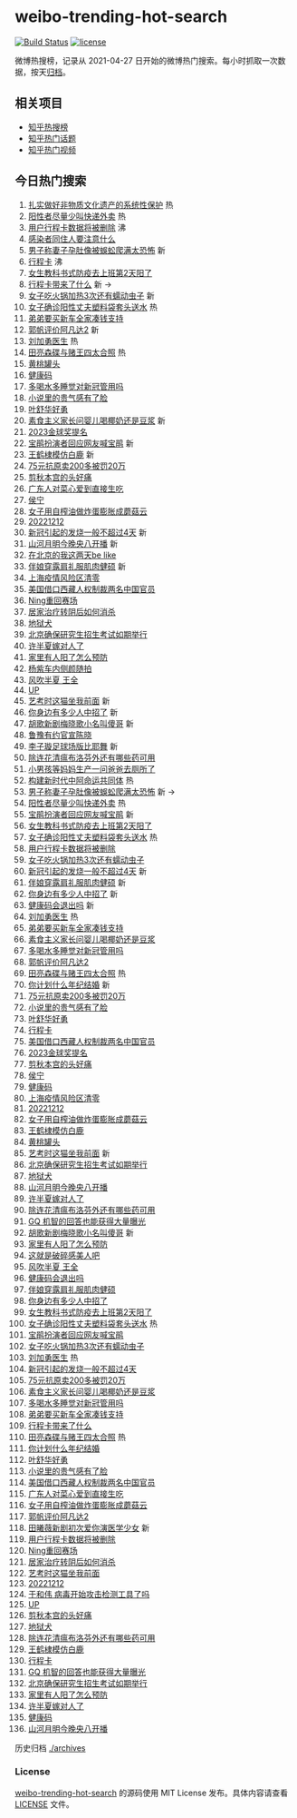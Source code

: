 # weibo-trending-hot-search

[![Build Status](https://github.com/justjavac/weibo-trending-hot-search/workflows/ci/badge.svg?branch=master)](https://github.com/justjavac/weibo-trending-hot-search/actions)
[![license](https://img.shields.io/github/license/justjavac/weibo-trending-hot-search)](https://github.com/justjavac/weibo-trending-hot-search/blob/master/LICENSE)

微博热搜榜，记录从 2021-04-27 日开始的微博热门搜索。每小时抓取一次数据，按天[归档](./archives)。

## 相关项目

- [知乎热搜榜](https://github.com/justjavac/zhihu-trending-top-search)
- [知乎热门话题](https://github.com/justjavac/zhihu-trending-hot-questions)
- [知乎热门视频](https://github.com/justjavac/zhihu-trending-hot-video)

## 今日热门搜索

<!-- BEGIN -->
<!-- 最后更新时间 Tue Dec 13 2022 02:18:10 GMT+0800 (China Standard Time) -->

1. [扎实做好非物质文化遗产的系统性保护](https://s.weibo.com//weibo?q=%23%E6%89%8E%E5%AE%9E%E5%81%9A%E5%A5%BD%E9%9D%9E%E7%89%A9%E8%B4%A8%E6%96%87%E5%8C%96%E9%81%97%E4%BA%A7%E7%9A%84%E7%B3%BB%E7%BB%9F%E6%80%A7%E4%BF%9D%E6%8A%A4%23&Refer=new_time)
   热
1. [阳性者尽量少叫快递外卖](https://s.weibo.com//weibo?q=%23%E9%98%B3%E6%80%A7%E8%80%85%E5%B0%BD%E9%87%8F%E5%B0%91%E5%8F%AB%E5%BF%AB%E9%80%92%E5%A4%96%E5%8D%96%23&t=31&band_rank=1&Refer=top)
   热
1. [用户行程卡数据将被删除](https://s.weibo.com//weibo?q=%23%E7%94%A8%E6%88%B7%E8%A1%8C%E7%A8%8B%E5%8D%A1%E6%95%B0%E6%8D%AE%E5%B0%86%E8%A2%AB%E5%88%A0%E9%99%A4%23&t=31&band_rank=2&Refer=top)
   沸
1. [感染者同住人要注意什么](https://s.weibo.com//weibo?q=%23%E6%84%9F%E6%9F%93%E8%80%85%E5%90%8C%E4%BD%8F%E4%BA%BA%E8%A6%81%E6%B3%A8%E6%84%8F%E4%BB%80%E4%B9%88%23&t=31&band_rank=3&Refer=top)
1. [男子称妻子孕肚像被蜈蚣爬满太恐怖](https://s.weibo.com//weibo?q=%23%E7%94%B7%E5%AD%90%E7%A7%B0%E5%A6%BB%E5%AD%90%E5%AD%95%E8%82%9A%E5%83%8F%E8%A2%AB%E8%9C%88%E8%9A%A3%E7%88%AC%E6%BB%A1%E5%A4%AA%E6%81%90%E6%80%96%23&t=31&band_rank=4&Refer=top)
   新
1. [行程卡](https://s.weibo.com//weibo?q=%23%E8%A1%8C%E7%A8%8B%E5%8D%A1%23&t=31&band_rank=5&Refer=top)
   沸
1. [女生教科书式防疫去上班第2天阳了](https://s.weibo.com//weibo?q=%23%E5%A5%B3%E7%94%9F%E6%95%99%E7%A7%91%E4%B9%A6%E5%BC%8F%E9%98%B2%E7%96%AB%E5%8E%BB%E4%B8%8A%E7%8F%AD%E7%AC%AC2%E5%A4%A9%E9%98%B3%E4%BA%86%23&t=31&band_rank=6&Refer=top)
1. [行程卡带来了什么](https://s.weibo.com//weibo?q=%23%E8%A1%8C%E7%A8%8B%E5%8D%A1%E5%B8%A6%E6%9D%A5%E4%BA%86%E4%BB%80%E4%B9%88%23&t=31&band_rank=7&Refer=top)
   新 ->
1. [女子吃火锅加热3次还有蠕动虫子](https://s.weibo.com//weibo?q=%23%E5%A5%B3%E5%AD%90%E5%90%83%E7%81%AB%E9%94%85%E5%8A%A0%E7%83%AD3%E6%AC%A1%E8%BF%98%E6%9C%89%E8%A0%95%E5%8A%A8%E8%99%AB%E5%AD%90%23&t=31&band_rank=8&Refer=top)
   新
1. [女子确诊阳性丈夫塑料袋套头送水](https://s.weibo.com//weibo?q=%23%E5%A5%B3%E5%AD%90%E7%A1%AE%E8%AF%8A%E9%98%B3%E6%80%A7%E4%B8%88%E5%A4%AB%E5%A1%91%E6%96%99%E8%A2%8B%E5%A5%97%E5%A4%B4%E9%80%81%E6%B0%B4%23&t=31&band_rank=9&Refer=top)
   热
1. [弟弟要买新车全家凑钱支持](https://s.weibo.com//weibo?q=%23%E5%BC%9F%E5%BC%9F%E8%A6%81%E4%B9%B0%E6%96%B0%E8%BD%A6%E5%85%A8%E5%AE%B6%E5%87%91%E9%92%B1%E6%94%AF%E6%8C%81%23&t=31&band_rank=10&Refer=top)
1. [郭帆评价阿凡达2](https://s.weibo.com//weibo?q=%23%E9%83%AD%E5%B8%86%E8%AF%84%E4%BB%B7%E9%98%BF%E5%87%A1%E8%BE%BE2%23&t=31&band_rank=11&Refer=top)
   新
1. [刘加勇医生](https://s.weibo.com//weibo?q=%23%E5%88%98%E5%8A%A0%E5%8B%87%E5%8C%BB%E7%94%9F%23&t=31&band_rank=12&Refer=top)
   热
1. [田亮森碟与赌王四太合照](https://s.weibo.com//weibo?q=%23%E7%94%B0%E4%BA%AE%E6%A3%AE%E7%A2%9F%E4%B8%8E%E8%B5%8C%E7%8E%8B%E5%9B%9B%E5%A4%AA%E5%90%88%E7%85%A7%23&t=31&band_rank=13&Refer=top)
   热
1. [黄桃罐头](https://s.weibo.com//weibo?q=%23%E9%BB%84%E6%A1%83%E7%BD%90%E5%A4%B4%23&t=31&band_rank=14&Refer=top)
1. [健康码](https://s.weibo.com//weibo?q=%E5%81%A5%E5%BA%B7%E7%A0%81&t=31&band_rank=15&Refer=top)
1. [多喝水多睡觉对新冠管用吗](https://s.weibo.com//weibo?q=%23%E5%A4%9A%E5%96%9D%E6%B0%B4%E5%A4%9A%E7%9D%A1%E8%A7%89%E5%AF%B9%E6%96%B0%E5%86%A0%E7%AE%A1%E7%94%A8%E5%90%97%23&t=31&band_rank=16&Refer=top)
1. [小说里的贵气感有了脸](https://s.weibo.com//weibo?q=%23%E5%B0%8F%E8%AF%B4%E9%87%8C%E7%9A%84%E8%B4%B5%E6%B0%94%E6%84%9F%E6%9C%89%E4%BA%86%E8%84%B8%23&t=31&band_rank=17&Refer=top)
1. [叶舒华好勇](https://s.weibo.com//weibo?q=%23%E5%8F%B6%E8%88%92%E5%8D%8E%E5%A5%BD%E5%8B%87%23&t=31&band_rank=18&Refer=top)
1. [素食主义家长问婴儿喝椰奶还是豆浆](https://s.weibo.com//weibo?q=%23%E7%B4%A0%E9%A3%9F%E4%B8%BB%E4%B9%89%E5%AE%B6%E9%95%BF%E9%97%AE%E5%A9%B4%E5%84%BF%E5%96%9D%E6%A4%B0%E5%A5%B6%E8%BF%98%E6%98%AF%E8%B1%86%E6%B5%86%23&t=31&band_rank=19&Refer=top)
   新
1. [2023金球奖提名](https://s.weibo.com//weibo?q=%232023%E9%87%91%E7%90%83%E5%A5%96%E6%8F%90%E5%90%8D%23&t=31&band_rank=20&Refer=top)
1. [宝鹃扮演者回应网友喊宝鹃](https://s.weibo.com//weibo?q=%E5%AE%9D%E9%B9%83%E6%89%AE%E6%BC%94%E8%80%85%E5%9B%9E%E5%BA%94%E7%BD%91%E5%8F%8B%E5%96%8A%E5%AE%9D%E9%B9%83&t=31&band_rank=21&Refer=top)
   新
1. [王鹤棣模仿白鹿](https://s.weibo.com//weibo?q=%23%E7%8E%8B%E9%B9%A4%E6%A3%A3%E6%A8%A1%E4%BB%BF%E7%99%BD%E9%B9%BF%23&t=31&band_rank=22&Refer=top)
   新
1. [75元抗原卖200多被罚20万](https://s.weibo.com//weibo?q=%2375%E5%85%83%E6%8A%97%E5%8E%9F%E5%8D%96200%E5%A4%9A%E8%A2%AB%E7%BD%9A20%E4%B8%87%23&t=31&band_rank=23&Refer=top)
1. [剪秋本宫的头好痛](https://s.weibo.com//weibo?q=%E5%89%AA%E7%A7%8B%E6%9C%AC%E5%AE%AB%E7%9A%84%E5%A4%B4%E5%A5%BD%E7%97%9B&t=31&band_rank=24&Refer=top)
1. [广东人对菜心爱到直接生吃](https://s.weibo.com//weibo?q=%23%E5%B9%BF%E4%B8%9C%E4%BA%BA%E5%AF%B9%E8%8F%9C%E5%BF%83%E7%88%B1%E5%88%B0%E7%9B%B4%E6%8E%A5%E7%94%9F%E5%90%83%23&t=31&band_rank=25&Refer=top)
1. [侯宁](https://s.weibo.com//weibo?q=%E4%BE%AF%E5%AE%81&t=31&band_rank=26&Refer=top)
1. [女子用自榨油做炸蛋膨胀成蘑菇云](https://s.weibo.com//weibo?q=%23%E5%A5%B3%E5%AD%90%E7%94%A8%E8%87%AA%E6%A6%A8%E6%B2%B9%E5%81%9A%E7%82%B8%E8%9B%8B%E8%86%A8%E8%83%80%E6%88%90%E8%98%91%E8%8F%87%E4%BA%91%23&t=31&band_rank=27&Refer=top)
1. [20221212](https://s.weibo.com//weibo?q=20221212&t=31&band_rank=28&Refer=top)
1. [新冠引起的发烧一般不超过4天](https://s.weibo.com//weibo?q=%23%E6%96%B0%E5%86%A0%E5%BC%95%E8%B5%B7%E7%9A%84%E5%8F%91%E7%83%A7%E4%B8%80%E8%88%AC%E4%B8%8D%E8%B6%85%E8%BF%874%E5%A4%A9%23&t=31&band_rank=29&Refer=top)
   新
1. [山河月明今晚央八开播](https://s.weibo.com//weibo?q=%23%E5%B1%B1%E6%B2%B3%E6%9C%88%E6%98%8E%E4%BB%8A%E6%99%9A%E5%A4%AE%E5%85%AB%E5%BC%80%E6%92%AD%23&t=31&band_rank=30&Refer=top)
   新
1. [在北京的我这两天be like](https://s.weibo.com//weibo?q=%E5%9C%A8%E5%8C%97%E4%BA%AC%E7%9A%84%E6%88%91%E8%BF%99%E4%B8%A4%E5%A4%A9be%20like&t=31&band_rank=31&Refer=top)
1. [伴娘穿露肩礼服肌肉健硕](https://s.weibo.com//weibo?q=%23%E4%BC%B4%E5%A8%98%E7%A9%BF%E9%9C%B2%E8%82%A9%E7%A4%BC%E6%9C%8D%E8%82%8C%E8%82%89%E5%81%A5%E7%A1%95%23&t=31&band_rank=32&Refer=top)
   新
1. [上海疫情风险区清零](https://s.weibo.com//weibo?q=%23%E4%B8%8A%E6%B5%B7%E7%96%AB%E6%83%85%E9%A3%8E%E9%99%A9%E5%8C%BA%E6%B8%85%E9%9B%B6%23&t=31&band_rank=33&Refer=top)
1. [美国借口西藏人权制裁两名中国官员](https://s.weibo.com//weibo?q=%23%E7%BE%8E%E5%9B%BD%E5%80%9F%E5%8F%A3%E8%A5%BF%E8%97%8F%E4%BA%BA%E6%9D%83%E5%88%B6%E8%A3%81%E4%B8%A4%E5%90%8D%E4%B8%AD%E5%9B%BD%E5%AE%98%E5%91%98%23&t=31&band_rank=34&Refer=top)
1. [Ning重回赛场](https://s.weibo.com//weibo?q=%23Ning%E9%87%8D%E5%9B%9E%E8%B5%9B%E5%9C%BA%23&t=31&band_rank=35&Refer=top)
1. [居家治疗转阴后如何消杀](https://s.weibo.com//weibo?q=%23%E5%B1%85%E5%AE%B6%E6%B2%BB%E7%96%97%E8%BD%AC%E9%98%B4%E5%90%8E%E5%A6%82%E4%BD%95%E6%B6%88%E6%9D%80%23&t=31&band_rank=36&Refer=top)
1. [地狱犬](https://s.weibo.com//weibo?q=%23%E5%9C%B0%E7%8B%B1%E7%8A%AC%23&t=31&band_rank=37&Refer=top)
1. [北京确保研究生招生考试如期举行](https://s.weibo.com//weibo?q=%23%E5%8C%97%E4%BA%AC%E7%A1%AE%E4%BF%9D%E7%A0%94%E7%A9%B6%E7%94%9F%E6%8B%9B%E7%94%9F%E8%80%83%E8%AF%95%E5%A6%82%E6%9C%9F%E4%B8%BE%E8%A1%8C%23&t=31&band_rank=38&Refer=top)
1. [许半夏嫁对人了](https://s.weibo.com//weibo?q=%23%E8%AE%B8%E5%8D%8A%E5%A4%8F%E5%AB%81%E5%AF%B9%E4%BA%BA%E4%BA%86%23&t=31&band_rank=39&Refer=top)
1. [家里有人阳了怎么预防](https://s.weibo.com//weibo?q=%23%E5%AE%B6%E9%87%8C%E6%9C%89%E4%BA%BA%E9%98%B3%E4%BA%86%E6%80%8E%E4%B9%88%E9%A2%84%E9%98%B2%23&t=31&band_rank=40&Refer=top)
1. [杨紫车内侧颜随拍](https://s.weibo.com//weibo?q=%23%E6%9D%A8%E7%B4%AB%E8%BD%A6%E5%86%85%E4%BE%A7%E9%A2%9C%E9%9A%8F%E6%8B%8D%23&t=31&band_rank=41&Refer=top)
1. [风吹半夏 王全](https://s.weibo.com//weibo?q=%E9%A3%8E%E5%90%B9%E5%8D%8A%E5%A4%8F%20%E7%8E%8B%E5%85%A8&t=31&band_rank=42&Refer=top)
1. [UP](https://s.weibo.com//weibo?q=UP&t=31&band_rank=43&Refer=top)
1. [艺考时这猫坐我前面](https://s.weibo.com//weibo?q=%23%E8%89%BA%E8%80%83%E6%97%B6%E8%BF%99%E7%8C%AB%E5%9D%90%E6%88%91%E5%89%8D%E9%9D%A2%23&t=31&band_rank=44&Refer=top)
   新
1. [你身边有多少人中招了](https://s.weibo.com//weibo?q=%23%E4%BD%A0%E8%BA%AB%E8%BE%B9%E6%9C%89%E5%A4%9A%E5%B0%91%E4%BA%BA%E4%B8%AD%E6%8B%9B%E4%BA%86%23&t=31&band_rank=45&Refer=top)
   新
1. [胡歌新剧梅晓歌小名叫傻哥](https://s.weibo.com//weibo?q=%23%E8%83%A1%E6%AD%8C%E6%96%B0%E5%89%A7%E6%A2%85%E6%99%93%E6%AD%8C%E5%B0%8F%E5%90%8D%E5%8F%AB%E5%82%BB%E5%93%A5%23&t=31&band_rank=46&Refer=top)
   新
1. [鲁豫有约官宣陈晓](https://s.weibo.com//weibo?q=%23%E9%B2%81%E8%B1%AB%E6%9C%89%E7%BA%A6%E5%AE%98%E5%AE%A3%E9%99%88%E6%99%93%23&t=31&band_rank=47&Refer=top)
1. [李子璇足球场版比耶舞](https://s.weibo.com//weibo?q=%23%E6%9D%8E%E5%AD%90%E7%92%87%E8%B6%B3%E7%90%83%E5%9C%BA%E7%89%88%E6%AF%94%E8%80%B6%E8%88%9E%23&t=31&band_rank=48&Refer=top)
   新
1. [除连花清瘟布洛芬外还有哪些药可用](https://s.weibo.com//weibo?q=%23%E9%99%A4%E8%BF%9E%E8%8A%B1%E6%B8%85%E7%98%9F%E5%B8%83%E6%B4%9B%E8%8A%AC%E5%A4%96%E8%BF%98%E6%9C%89%E5%93%AA%E4%BA%9B%E8%8D%AF%E5%8F%AF%E7%94%A8%23&t=31&band_rank=49&Refer=top)
1. [小男孩等妈妈生产一问爸爸去厕所了](https://s.weibo.com//weibo?q=%23%E5%B0%8F%E7%94%B7%E5%AD%A9%E7%AD%89%E5%A6%88%E5%A6%88%E7%94%9F%E4%BA%A7%E4%B8%80%E9%97%AE%E7%88%B8%E7%88%B8%E5%8E%BB%E5%8E%95%E6%89%80%E4%BA%86%23&t=31&band_rank=50&Refer=top)
1. [构建新时代中阿命运共同体](https://s.weibo.com//weibo?q=%23%E6%9E%84%E5%BB%BA%E6%96%B0%E6%97%B6%E4%BB%A3%E4%B8%AD%E9%98%BF%E5%91%BD%E8%BF%90%E5%85%B1%E5%90%8C%E4%BD%93%23&Refer=new_time)
   热
1. [男子称妻子孕肚像被蜈蚣爬满太恐怖](https://s.weibo.com//weibo?q=%23%E7%94%B7%E5%AD%90%E7%A7%B0%E5%A6%BB%E5%AD%90%E5%AD%95%E8%82%9A%E5%83%8F%E8%A2%AB%E8%9C%88%E8%9A%A3%E7%88%AC%E6%BB%A1%E5%A4%AA%E6%81%90%E6%80%96%23&t=31&band_rank=1&Refer=top)
   新 ->
1. [阳性者尽量少叫快递外卖](https://s.weibo.com//weibo?q=%23%E9%98%B3%E6%80%A7%E8%80%85%E5%B0%BD%E9%87%8F%E5%B0%91%E5%8F%AB%E5%BF%AB%E9%80%92%E5%A4%96%E5%8D%96%23&t=31&band_rank=2&Refer=top)
   热
1. [宝鹃扮演者回应网友喊宝鹃](https://s.weibo.com//weibo?q=%E5%AE%9D%E9%B9%83%E6%89%AE%E6%BC%94%E8%80%85%E5%9B%9E%E5%BA%94%E7%BD%91%E5%8F%8B%E5%96%8A%E5%AE%9D%E9%B9%83&t=31&band_rank=4&Refer=top)
   新
1. [女生教科书式防疫去上班第2天阳了](https://s.weibo.com//weibo?q=%23%E5%A5%B3%E7%94%9F%E6%95%99%E7%A7%91%E4%B9%A6%E5%BC%8F%E9%98%B2%E7%96%AB%E5%8E%BB%E4%B8%8A%E7%8F%AD%E7%AC%AC2%E5%A4%A9%E9%98%B3%E4%BA%86%23&t=31&band_rank=5&Refer=top)
1. [女子确诊阳性丈夫塑料袋套头送水](https://s.weibo.com//weibo?q=%23%E5%A5%B3%E5%AD%90%E7%A1%AE%E8%AF%8A%E9%98%B3%E6%80%A7%E4%B8%88%E5%A4%AB%E5%A1%91%E6%96%99%E8%A2%8B%E5%A5%97%E5%A4%B4%E9%80%81%E6%B0%B4%23&t=31&band_rank=6&Refer=top)
   热
1. [用户行程卡数据将被删除](https://s.weibo.com//weibo?q=%23%E7%94%A8%E6%88%B7%E8%A1%8C%E7%A8%8B%E5%8D%A1%E6%95%B0%E6%8D%AE%E5%B0%86%E8%A2%AB%E5%88%A0%E9%99%A4%23&t=31&band_rank=8&Refer=top)
1. [女子吃火锅加热3次还有蠕动虫子](https://s.weibo.com//weibo?q=%23%E5%A5%B3%E5%AD%90%E5%90%83%E7%81%AB%E9%94%85%E5%8A%A0%E7%83%AD3%E6%AC%A1%E8%BF%98%E6%9C%89%E8%A0%95%E5%8A%A8%E8%99%AB%E5%AD%90%23&t=31&band_rank=9&Refer=top)
1. [新冠引起的发烧一般不超过4天](https://s.weibo.com//weibo?q=%23%E6%96%B0%E5%86%A0%E5%BC%95%E8%B5%B7%E7%9A%84%E5%8F%91%E7%83%A7%E4%B8%80%E8%88%AC%E4%B8%8D%E8%B6%85%E8%BF%874%E5%A4%A9%23&t=31&band_rank=10&Refer=top)
   新
1. [伴娘穿露肩礼服肌肉健硕](https://s.weibo.com//weibo?q=%23%E4%BC%B4%E5%A8%98%E7%A9%BF%E9%9C%B2%E8%82%A9%E7%A4%BC%E6%9C%8D%E8%82%8C%E8%82%89%E5%81%A5%E7%A1%95%23&t=31&band_rank=11&Refer=top)
   新
1. [你身边有多少人中招了](https://s.weibo.com//weibo?q=%23%E4%BD%A0%E8%BA%AB%E8%BE%B9%E6%9C%89%E5%A4%9A%E5%B0%91%E4%BA%BA%E4%B8%AD%E6%8B%9B%E4%BA%86%23&t=31&band_rank=12&Refer=top)
   新
1. [健康码会退出吗](https://s.weibo.com//weibo?q=%23%E5%81%A5%E5%BA%B7%E7%A0%81%E4%BC%9A%E9%80%80%E5%87%BA%E5%90%97%23&t=31&band_rank=13&Refer=top)
   新
1. [刘加勇医生](https://s.weibo.com//weibo?q=%23%E5%88%98%E5%8A%A0%E5%8B%87%E5%8C%BB%E7%94%9F%23&t=31&band_rank=14&Refer=top)
   热
1. [弟弟要买新车全家凑钱支持](https://s.weibo.com//weibo?q=%23%E5%BC%9F%E5%BC%9F%E8%A6%81%E4%B9%B0%E6%96%B0%E8%BD%A6%E5%85%A8%E5%AE%B6%E5%87%91%E9%92%B1%E6%94%AF%E6%8C%81%23&t=31&band_rank=15&Refer=top)
1. [素食主义家长问婴儿喝椰奶还是豆浆](https://s.weibo.com//weibo?q=%23%E7%B4%A0%E9%A3%9F%E4%B8%BB%E4%B9%89%E5%AE%B6%E9%95%BF%E9%97%AE%E5%A9%B4%E5%84%BF%E5%96%9D%E6%A4%B0%E5%A5%B6%E8%BF%98%E6%98%AF%E8%B1%86%E6%B5%86%23&t=31&band_rank=16&Refer=top)
1. [多喝水多睡觉对新冠管用吗](https://s.weibo.com//weibo?q=%23%E5%A4%9A%E5%96%9D%E6%B0%B4%E5%A4%9A%E7%9D%A1%E8%A7%89%E5%AF%B9%E6%96%B0%E5%86%A0%E7%AE%A1%E7%94%A8%E5%90%97%23&t=31&band_rank=17&Refer=top)
1. [郭帆评价阿凡达2](https://s.weibo.com//weibo?q=%23%E9%83%AD%E5%B8%86%E8%AF%84%E4%BB%B7%E9%98%BF%E5%87%A1%E8%BE%BE2%23&t=31&band_rank=18&Refer=top)
1. [田亮森碟与赌王四太合照](https://s.weibo.com//weibo?q=%23%E7%94%B0%E4%BA%AE%E6%A3%AE%E7%A2%9F%E4%B8%8E%E8%B5%8C%E7%8E%8B%E5%9B%9B%E5%A4%AA%E5%90%88%E7%85%A7%23&t=31&band_rank=19&Refer=top)
   热
1. [你计划什么年纪结婚](https://s.weibo.com//weibo?q=%23%E4%BD%A0%E8%AE%A1%E5%88%92%E4%BB%80%E4%B9%88%E5%B9%B4%E7%BA%AA%E7%BB%93%E5%A9%9A%23&t=31&band_rank=20&Refer=top)
   新
1. [75元抗原卖200多被罚20万](https://s.weibo.com//weibo?q=%2375%E5%85%83%E6%8A%97%E5%8E%9F%E5%8D%96200%E5%A4%9A%E8%A2%AB%E7%BD%9A20%E4%B8%87%23&t=31&band_rank=21&Refer=top)
1. [小说里的贵气感有了脸](https://s.weibo.com//weibo?q=%23%E5%B0%8F%E8%AF%B4%E9%87%8C%E7%9A%84%E8%B4%B5%E6%B0%94%E6%84%9F%E6%9C%89%E4%BA%86%E8%84%B8%23&t=31&band_rank=22&Refer=top)
1. [叶舒华好勇](https://s.weibo.com//weibo?q=%23%E5%8F%B6%E8%88%92%E5%8D%8E%E5%A5%BD%E5%8B%87%23&t=31&band_rank=23&Refer=top)
1. [行程卡](https://s.weibo.com//weibo?q=%23%E8%A1%8C%E7%A8%8B%E5%8D%A1%23&t=31&band_rank=24&Refer=top)
1. [美国借口西藏人权制裁两名中国官员](https://s.weibo.com//weibo?q=%23%E7%BE%8E%E5%9B%BD%E5%80%9F%E5%8F%A3%E8%A5%BF%E8%97%8F%E4%BA%BA%E6%9D%83%E5%88%B6%E8%A3%81%E4%B8%A4%E5%90%8D%E4%B8%AD%E5%9B%BD%E5%AE%98%E5%91%98%23&t=31&band_rank=26&Refer=top)
1. [2023金球奖提名](https://s.weibo.com//weibo?q=%232023%E9%87%91%E7%90%83%E5%A5%96%E6%8F%90%E5%90%8D%23&t=31&band_rank=27&Refer=top)
1. [剪秋本宫的头好痛](https://s.weibo.com//weibo?q=%E5%89%AA%E7%A7%8B%E6%9C%AC%E5%AE%AB%E7%9A%84%E5%A4%B4%E5%A5%BD%E7%97%9B&t=31&band_rank=28&Refer=top)
1. [侯宁](https://s.weibo.com//weibo?q=%E4%BE%AF%E5%AE%81&t=31&band_rank=29&Refer=top)
1. [健康码](https://s.weibo.com//weibo?q=%E5%81%A5%E5%BA%B7%E7%A0%81&t=31&band_rank=30&Refer=top)
1. [上海疫情风险区清零](https://s.weibo.com//weibo?q=%23%E4%B8%8A%E6%B5%B7%E7%96%AB%E6%83%85%E9%A3%8E%E9%99%A9%E5%8C%BA%E6%B8%85%E9%9B%B6%23&t=31&band_rank=32&Refer=top)
1. [20221212](https://s.weibo.com//weibo?q=20221212&t=31&band_rank=33&Refer=top)
1. [女子用自榨油做炸蛋膨胀成蘑菇云](https://s.weibo.com//weibo?q=%23%E5%A5%B3%E5%AD%90%E7%94%A8%E8%87%AA%E6%A6%A8%E6%B2%B9%E5%81%9A%E7%82%B8%E8%9B%8B%E8%86%A8%E8%83%80%E6%88%90%E8%98%91%E8%8F%87%E4%BA%91%23&t=31&band_rank=34&Refer=top)
1. [王鹤棣模仿白鹿](https://s.weibo.com//weibo?q=%23%E7%8E%8B%E9%B9%A4%E6%A3%A3%E6%A8%A1%E4%BB%BF%E7%99%BD%E9%B9%BF%23&t=31&band_rank=37&Refer=top)
1. [黄桃罐头](https://s.weibo.com//weibo?q=%23%E9%BB%84%E6%A1%83%E7%BD%90%E5%A4%B4%23&t=31&band_rank=38&Refer=top)
1. [艺考时这猫坐我前面](https://s.weibo.com//weibo?q=%23%E8%89%BA%E8%80%83%E6%97%B6%E8%BF%99%E7%8C%AB%E5%9D%90%E6%88%91%E5%89%8D%E9%9D%A2%23&t=31&band_rank=39&Refer=top)
   新
1. [北京确保研究生招生考试如期举行](https://s.weibo.com//weibo?q=%23%E5%8C%97%E4%BA%AC%E7%A1%AE%E4%BF%9D%E7%A0%94%E7%A9%B6%E7%94%9F%E6%8B%9B%E7%94%9F%E8%80%83%E8%AF%95%E5%A6%82%E6%9C%9F%E4%B8%BE%E8%A1%8C%23&t=31&band_rank=40&Refer=top)
1. [地狱犬](https://s.weibo.com//weibo?q=%23%E5%9C%B0%E7%8B%B1%E7%8A%AC%23&t=31&band_rank=41&Refer=top)
1. [山河月明今晚央八开播](https://s.weibo.com//weibo?q=%23%E5%B1%B1%E6%B2%B3%E6%9C%88%E6%98%8E%E4%BB%8A%E6%99%9A%E5%A4%AE%E5%85%AB%E5%BC%80%E6%92%AD%23&t=31&band_rank=42&Refer=top)
1. [许半夏嫁对人了](https://s.weibo.com//weibo?q=%23%E8%AE%B8%E5%8D%8A%E5%A4%8F%E5%AB%81%E5%AF%B9%E4%BA%BA%E4%BA%86%23&t=31&band_rank=44&Refer=top)
1. [除连花清瘟布洛芬外还有哪些药可用](https://s.weibo.com//weibo?q=%23%E9%99%A4%E8%BF%9E%E8%8A%B1%E6%B8%85%E7%98%9F%E5%B8%83%E6%B4%9B%E8%8A%AC%E5%A4%96%E8%BF%98%E6%9C%89%E5%93%AA%E4%BA%9B%E8%8D%AF%E5%8F%AF%E7%94%A8%23&t=31&band_rank=45&Refer=top)
1. [GQ 机智的回答也能获得大量曝光](https://s.weibo.com//weibo?q=GQ%20%E6%9C%BA%E6%99%BA%E7%9A%84%E5%9B%9E%E7%AD%94%E4%B9%9F%E8%83%BD%E8%8E%B7%E5%BE%97%E5%A4%A7%E9%87%8F%E6%9B%9D%E5%85%89&t=31&band_rank=46&Refer=top)
1. [胡歌新剧梅晓歌小名叫傻哥](https://s.weibo.com//weibo?q=%23%E8%83%A1%E6%AD%8C%E6%96%B0%E5%89%A7%E6%A2%85%E6%99%93%E6%AD%8C%E5%B0%8F%E5%90%8D%E5%8F%AB%E5%82%BB%E5%93%A5%23&t=31&band_rank=47&Refer=top)
   新
1. [家里有人阳了怎么预防](https://s.weibo.com//weibo?q=%23%E5%AE%B6%E9%87%8C%E6%9C%89%E4%BA%BA%E9%98%B3%E4%BA%86%E6%80%8E%E4%B9%88%E9%A2%84%E9%98%B2%23&t=31&band_rank=48&Refer=top)
1. [这就是破碎感美人吧](https://s.weibo.com//weibo?q=%23%E8%BF%99%E5%B0%B1%E6%98%AF%E7%A0%B4%E7%A2%8E%E6%84%9F%E7%BE%8E%E4%BA%BA%E5%90%A7%23&t=31&band_rank=49&Refer=top)
1. [风吹半夏 王全](https://s.weibo.com//weibo?q=%E9%A3%8E%E5%90%B9%E5%8D%8A%E5%A4%8F%20%E7%8E%8B%E5%85%A8&t=31&band_rank=50&Refer=top)
1. [健康码会退出吗](https://s.weibo.com//weibo?q=%23%E5%81%A5%E5%BA%B7%E7%A0%81%E4%BC%9A%E9%80%80%E5%87%BA%E5%90%97%23&t=31&band_rank=4&Refer=top)
1. [伴娘穿露肩礼服肌肉健硕](https://s.weibo.com//weibo?q=%23%E4%BC%B4%E5%A8%98%E7%A9%BF%E9%9C%B2%E8%82%A9%E7%A4%BC%E6%9C%8D%E8%82%8C%E8%82%89%E5%81%A5%E7%A1%95%23&t=31&band_rank=5&Refer=top)
1. [你身边有多少人中招了](https://s.weibo.com//weibo?q=%23%E4%BD%A0%E8%BA%AB%E8%BE%B9%E6%9C%89%E5%A4%9A%E5%B0%91%E4%BA%BA%E4%B8%AD%E6%8B%9B%E4%BA%86%23&t=31&band_rank=6&Refer=top)
1. [女生教科书式防疫去上班第2天阳了](https://s.weibo.com//weibo?q=%23%E5%A5%B3%E7%94%9F%E6%95%99%E7%A7%91%E4%B9%A6%E5%BC%8F%E9%98%B2%E7%96%AB%E5%8E%BB%E4%B8%8A%E7%8F%AD%E7%AC%AC2%E5%A4%A9%E9%98%B3%E4%BA%86%23&t=31&band_rank=7&Refer=top)
1. [女子确诊阳性丈夫塑料袋套头送水](https://s.weibo.com//weibo?q=%23%E5%A5%B3%E5%AD%90%E7%A1%AE%E8%AF%8A%E9%98%B3%E6%80%A7%E4%B8%88%E5%A4%AB%E5%A1%91%E6%96%99%E8%A2%8B%E5%A5%97%E5%A4%B4%E9%80%81%E6%B0%B4%23&t=31&band_rank=8&Refer=top)
   热
1. [宝鹃扮演者回应网友喊宝鹃](https://s.weibo.com//weibo?q=%E5%AE%9D%E9%B9%83%E6%89%AE%E6%BC%94%E8%80%85%E5%9B%9E%E5%BA%94%E7%BD%91%E5%8F%8B%E5%96%8A%E5%AE%9D%E9%B9%83&t=31&band_rank=9&Refer=top)
1. [女子吃火锅加热3次还有蠕动虫子](https://s.weibo.com//weibo?q=%23%E5%A5%B3%E5%AD%90%E5%90%83%E7%81%AB%E9%94%85%E5%8A%A0%E7%83%AD3%E6%AC%A1%E8%BF%98%E6%9C%89%E8%A0%95%E5%8A%A8%E8%99%AB%E5%AD%90%23&t=31&band_rank=10&Refer=top)
1. [刘加勇医生](https://s.weibo.com//weibo?q=%23%E5%88%98%E5%8A%A0%E5%8B%87%E5%8C%BB%E7%94%9F%23&t=31&band_rank=11&Refer=top)
   热
1. [新冠引起的发烧一般不超过4天](https://s.weibo.com//weibo?q=%23%E6%96%B0%E5%86%A0%E5%BC%95%E8%B5%B7%E7%9A%84%E5%8F%91%E7%83%A7%E4%B8%80%E8%88%AC%E4%B8%8D%E8%B6%85%E8%BF%874%E5%A4%A9%23&t=31&band_rank=12&Refer=top)
1. [75元抗原卖200多被罚20万](https://s.weibo.com//weibo?q=%2375%E5%85%83%E6%8A%97%E5%8E%9F%E5%8D%96200%E5%A4%9A%E8%A2%AB%E7%BD%9A20%E4%B8%87%23&t=31&band_rank=13&Refer=top)
1. [素食主义家长问婴儿喝椰奶还是豆浆](https://s.weibo.com//weibo?q=%23%E7%B4%A0%E9%A3%9F%E4%B8%BB%E4%B9%89%E5%AE%B6%E9%95%BF%E9%97%AE%E5%A9%B4%E5%84%BF%E5%96%9D%E6%A4%B0%E5%A5%B6%E8%BF%98%E6%98%AF%E8%B1%86%E6%B5%86%23&t=31&band_rank=14&Refer=top)
1. [多喝水多睡觉对新冠管用吗](https://s.weibo.com//weibo?q=%23%E5%A4%9A%E5%96%9D%E6%B0%B4%E5%A4%9A%E7%9D%A1%E8%A7%89%E5%AF%B9%E6%96%B0%E5%86%A0%E7%AE%A1%E7%94%A8%E5%90%97%23&t=31&band_rank=15&Refer=top)
1. [弟弟要买新车全家凑钱支持](https://s.weibo.com//weibo?q=%23%E5%BC%9F%E5%BC%9F%E8%A6%81%E4%B9%B0%E6%96%B0%E8%BD%A6%E5%85%A8%E5%AE%B6%E5%87%91%E9%92%B1%E6%94%AF%E6%8C%81%23&t=31&band_rank=16&Refer=top)
1. [行程卡带来了什么](https://s.weibo.com//weibo?q=%23%E8%A1%8C%E7%A8%8B%E5%8D%A1%E5%B8%A6%E6%9D%A5%E4%BA%86%E4%BB%80%E4%B9%88%23&t=31&band_rank=17&Refer=top)
1. [田亮森碟与赌王四太合照](https://s.weibo.com//weibo?q=%23%E7%94%B0%E4%BA%AE%E6%A3%AE%E7%A2%9F%E4%B8%8E%E8%B5%8C%E7%8E%8B%E5%9B%9B%E5%A4%AA%E5%90%88%E7%85%A7%23&t=31&band_rank=18&Refer=top)
   热
1. [你计划什么年纪结婚](https://s.weibo.com//weibo?q=%23%E4%BD%A0%E8%AE%A1%E5%88%92%E4%BB%80%E4%B9%88%E5%B9%B4%E7%BA%AA%E7%BB%93%E5%A9%9A%23&t=31&band_rank=19&Refer=top)
1. [叶舒华好勇](https://s.weibo.com//weibo?q=%23%E5%8F%B6%E8%88%92%E5%8D%8E%E5%A5%BD%E5%8B%87%23&t=31&band_rank=20&Refer=top)
1. [小说里的贵气感有了脸](https://s.weibo.com//weibo?q=%23%E5%B0%8F%E8%AF%B4%E9%87%8C%E7%9A%84%E8%B4%B5%E6%B0%94%E6%84%9F%E6%9C%89%E4%BA%86%E8%84%B8%23&t=31&band_rank=21&Refer=top)
1. [美国借口西藏人权制裁两名中国官员](https://s.weibo.com//weibo?q=%23%E7%BE%8E%E5%9B%BD%E5%80%9F%E5%8F%A3%E8%A5%BF%E8%97%8F%E4%BA%BA%E6%9D%83%E5%88%B6%E8%A3%81%E4%B8%A4%E5%90%8D%E4%B8%AD%E5%9B%BD%E5%AE%98%E5%91%98%23&t=31&band_rank=22&Refer=top)
1. [广东人对菜心爱到直接生吃](https://s.weibo.com//weibo?q=%23%E5%B9%BF%E4%B8%9C%E4%BA%BA%E5%AF%B9%E8%8F%9C%E5%BF%83%E7%88%B1%E5%88%B0%E7%9B%B4%E6%8E%A5%E7%94%9F%E5%90%83%23&t=31&band_rank=23&Refer=top)
1. [女子用自榨油做炸蛋膨胀成蘑菇云](https://s.weibo.com//weibo?q=%23%E5%A5%B3%E5%AD%90%E7%94%A8%E8%87%AA%E6%A6%A8%E6%B2%B9%E5%81%9A%E7%82%B8%E8%9B%8B%E8%86%A8%E8%83%80%E6%88%90%E8%98%91%E8%8F%87%E4%BA%91%23&t=31&band_rank=24&Refer=top)
1. [郭帆评价阿凡达2](https://s.weibo.com//weibo?q=%23%E9%83%AD%E5%B8%86%E8%AF%84%E4%BB%B7%E9%98%BF%E5%87%A1%E8%BE%BE2%23&t=31&band_rank=25&Refer=top)
1. [田曦薇新剧初次爱你演医学少女](https://s.weibo.com//weibo?q=%23%E7%94%B0%E6%9B%A6%E8%96%87%E6%96%B0%E5%89%A7%E5%88%9D%E6%AC%A1%E7%88%B1%E4%BD%A0%E6%BC%94%E5%8C%BB%E5%AD%A6%E5%B0%91%E5%A5%B3%23&t=31&band_rank=26&Refer=top)
   新
1. [用户行程卡数据将被删除](https://s.weibo.com//weibo?q=%23%E7%94%A8%E6%88%B7%E8%A1%8C%E7%A8%8B%E5%8D%A1%E6%95%B0%E6%8D%AE%E5%B0%86%E8%A2%AB%E5%88%A0%E9%99%A4%23&t=31&band_rank=28&Refer=top)
1. [Ning重回赛场](https://s.weibo.com//weibo?q=%23Ning%E9%87%8D%E5%9B%9E%E8%B5%9B%E5%9C%BA%23&t=31&band_rank=30&Refer=top)
1. [居家治疗转阴后如何消杀](https://s.weibo.com//weibo?q=%23%E5%B1%85%E5%AE%B6%E6%B2%BB%E7%96%97%E8%BD%AC%E9%98%B4%E5%90%8E%E5%A6%82%E4%BD%95%E6%B6%88%E6%9D%80%23&t=31&band_rank=32&Refer=top)
1. [艺考时这猫坐我前面](https://s.weibo.com//weibo?q=%23%E8%89%BA%E8%80%83%E6%97%B6%E8%BF%99%E7%8C%AB%E5%9D%90%E6%88%91%E5%89%8D%E9%9D%A2%23&t=31&band_rank=34&Refer=top)
1. [20221212](https://s.weibo.com//weibo?q=20221212&t=31&band_rank=35&Refer=top)
1. [于和伟 病毒开始攻击检测工具了吗](https://s.weibo.com//weibo?q=%E4%BA%8E%E5%92%8C%E4%BC%9F%20%E7%97%85%E6%AF%92%E5%BC%80%E5%A7%8B%E6%94%BB%E5%87%BB%E6%A3%80%E6%B5%8B%E5%B7%A5%E5%85%B7%E4%BA%86%E5%90%97&t=31&band_rank=36&Refer=top)
1. [UP](https://s.weibo.com//weibo?q=UP&t=31&band_rank=37&Refer=top)
1. [剪秋本宫的头好痛](https://s.weibo.com//weibo?q=%E5%89%AA%E7%A7%8B%E6%9C%AC%E5%AE%AB%E7%9A%84%E5%A4%B4%E5%A5%BD%E7%97%9B&t=31&band_rank=39&Refer=top)
1. [地狱犬](https://s.weibo.com//weibo?q=%23%E5%9C%B0%E7%8B%B1%E7%8A%AC%23&t=31&band_rank=40&Refer=top)
1. [除连花清瘟布洛芬外还有哪些药可用](https://s.weibo.com//weibo?q=%23%E9%99%A4%E8%BF%9E%E8%8A%B1%E6%B8%85%E7%98%9F%E5%B8%83%E6%B4%9B%E8%8A%AC%E5%A4%96%E8%BF%98%E6%9C%89%E5%93%AA%E4%BA%9B%E8%8D%AF%E5%8F%AF%E7%94%A8%23&t=31&band_rank=41&Refer=top)
1. [王鹤棣模仿白鹿](https://s.weibo.com//weibo?q=%23%E7%8E%8B%E9%B9%A4%E6%A3%A3%E6%A8%A1%E4%BB%BF%E7%99%BD%E9%B9%BF%23&t=31&band_rank=42&Refer=top)
1. [行程卡](https://s.weibo.com//weibo?q=%23%E8%A1%8C%E7%A8%8B%E5%8D%A1%23&t=31&band_rank=43&Refer=top)
1. [GQ 机智的回答也能获得大量曝光](https://s.weibo.com//weibo?q=GQ%20%E6%9C%BA%E6%99%BA%E7%9A%84%E5%9B%9E%E7%AD%94%E4%B9%9F%E8%83%BD%E8%8E%B7%E5%BE%97%E5%A4%A7%E9%87%8F%E6%9B%9D%E5%85%89&t=31&band_rank=44&Refer=top)
1. [北京确保研究生招生考试如期举行](https://s.weibo.com//weibo?q=%23%E5%8C%97%E4%BA%AC%E7%A1%AE%E4%BF%9D%E7%A0%94%E7%A9%B6%E7%94%9F%E6%8B%9B%E7%94%9F%E8%80%83%E8%AF%95%E5%A6%82%E6%9C%9F%E4%B8%BE%E8%A1%8C%23&t=31&band_rank=45&Refer=top)
1. [家里有人阳了怎么预防](https://s.weibo.com//weibo?q=%23%E5%AE%B6%E9%87%8C%E6%9C%89%E4%BA%BA%E9%98%B3%E4%BA%86%E6%80%8E%E4%B9%88%E9%A2%84%E9%98%B2%23&t=31&band_rank=46&Refer=top)
1. [许半夏嫁对人了](https://s.weibo.com//weibo?q=%23%E8%AE%B8%E5%8D%8A%E5%A4%8F%E5%AB%81%E5%AF%B9%E4%BA%BA%E4%BA%86%23&t=31&band_rank=47&Refer=top)
1. [健康码](https://s.weibo.com//weibo?q=%E5%81%A5%E5%BA%B7%E7%A0%81&t=31&band_rank=48&Refer=top)
1. [山河月明今晚央八开播](https://s.weibo.com//weibo?q=%23%E5%B1%B1%E6%B2%B3%E6%9C%88%E6%98%8E%E4%BB%8A%E6%99%9A%E5%A4%AE%E5%85%AB%E5%BC%80%E6%92%AD%23&t=31&band_rank=49&Refer=top)

<!-- END -->

历史归档 [./archives](./archives)

### License

[weibo-trending-hot-search](https://github.com/justjavac/weibo-trending-hot-search)
的源码使用 MIT License 发布。具体内容请查看 [LICENSE](./LICENSE) 文件。
